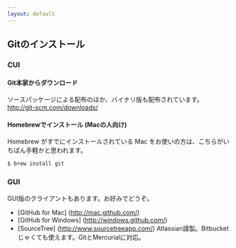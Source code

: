 ```yaml
---
layout: default
---
```


## Gitのインストール

### CUI

#### Git本家からダウンロード

ソースパッケージによる配布のほか、バイナリ版も配布されています。  
<http://git-scm.com/downloads/>

#### Homebrewでインストール (Macの人向け)

Homebrew がすでにインストールされている Mac をお使いの方は、こちらがいちばん手軽かと思われます。

```bash
$ brew install git
```

### GUI

GUI版のクライアントもあります。お好みでどうぞ。

* [GitHub for Mac] (http://mac.github.com/)
* [GitHub for Windows] (http://windows.github.com/)
* [SourceTree] (http://www.sourcetreeapp.com/) Atlassian謹製。Bitbucketじゃくても使えます。GitとMercurialに対応。

